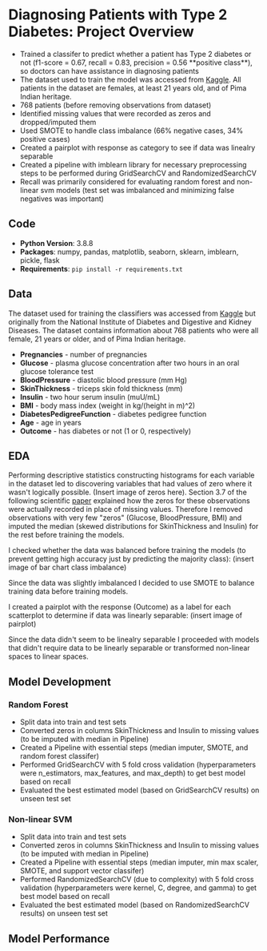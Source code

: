 # Diagnosing Patients with Type 2 Diabetes: Project Overview
* Trained a classifer to predict whether a patient has Type 2 diabetes or not (f1-score = 0.67, recall = 0.83, precision = 0.56 \*\*positive class\*\*), so doctors can have assistance in diagnosing patients
* The dataset used to train the model was accessed from [Kaggle](https://www.kaggle.com/uciml/pima-indians-diabetes-database). All patients in the dataset are females, at least 21 years old, and of Pima Indian heritage.
* 768 patients (before removing observations from dataset)
* Identified missing values that were recorded as zeros and dropped/imputed them
* Used SMOTE to handle class imbalance (66% negative cases, 34% positive cases)
* Created a pairplot with response as category to see if data was linealry separable
* Created a pipeline with imblearn library for necessary preprocessing steps to be performed during GridSearchCV and RandomizedSearchCV
* Recall was primarily considered for evaluating random forest and non-linear svm models (test set was imbalanced and minimizing false negatives was important)

## Code
* **Python Version**: 3.8.8
* **Packages**: numpy, pandas, matplotlib, seaborn, sklearn, imblearn, pickle, flask
* **Requirements**: `pip install -r requirements.txt`

## Data
The dataset used for training the classifiers was accessed from [Kaggle](https://www.kaggle.com/uciml/pima-indians-diabetes-database) but originally from the National Institute of Diabetes and Digestive and Kidney Diseases. The dataset contains information about 768 patients who were all female, 21 years or older, and of Pima Indian heritage.
* **Pregnancies** - number of pregnancies
* **Glucose** - plasma glucose concentration after two hours in an oral glucose tolerance test
* **BloodPressure** - diastolic blood pressure (mm Hg)
* **SkinThickness** - triceps skin fold thickness (mm)
* **Insulin** - two hour serum insulin (muU/mL)
* **BMI** - body mass index (weight in kg/(height in m)^2)
* **DiabetesPedigreeFunction** - diabetes pedigree function
* **Age** - age in years
* **Outcome** - has diabetes or not (1 or 0, respectively)

## EDA
Performing descriptive statistics constructing histograms for each variable in the dataset led to discovering variables that had values of zero where it wasn't logically possible. (Insert image of zeros here). Section 3.7 of the following scientific [paper](https://www.sciencedirect.com/science/article/pii/S2352914816300016#s0050) explained how the zeros for these observations were actually recorded in place of missing values. Therefore I removed observations with very few "zeros" (Glucose, BloodPressure, BMI) and imputed the median (skewed distributions for SkinThickness and Insulin) for the rest before training the models.

I checked whether the data was balanced before training the models (to prevent getting high accuracy just by predicting the majority class):
(insert image of bar chart class imbalance)

Since the data was slightly imbalanced I decided to use SMOTE to balance training data before training models.

I created a pairplot with the response (Outcome) as a label for each scatterplot to determine if data was linearly separable:
(insert image of pairplot)

Since the data didn't seem to be linealry separable I proceeded with models that didn't require data to be linearly separable or transformed non-linear spaces to linear spaces.

## Model Development
### Random Forest
* Split data into train and test sets
* Converted zeros in columns SkinThickness and Insulin to missing values (to be imputed with median in Pipeline)
* Created a Pipeline with essential steps (median imputer, SMOTE, and random forest classifer)
* Performed GridSearchCV with 5 fold cross validation (hyperparameters were n_estimators, max_features, and max_depth) to get best model based on recall
* Evaluated the best estimated model (based on GridSearchCV results) on unseen test set

### Non-linear SVM
* Split data into train and test sets
* Converted zeros in columns SkinThickness and Insulin to missing values (to be imputed with median in Pipeline)
* Created a Pipeline with essential steps (median imputer, min max scaler, SMOTE, and support vector classifer)
* Performed RandomizedSearchCV (due to complexity) with 5 fold cross validation (hyperparameters were kernel, C, degree, and gamma) to get best model based on recall
* Evaluated the best estimated model (based on RandomizedSearchCV results) on unseen test set

## Model Performance



